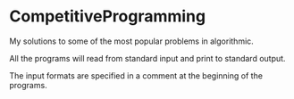 # CompetitiveProgramming
My solutions to some of the most popular problems in algorithmic.

All the programs will read from standard input and print to standard output.

The input formats are specified in a comment at the beginning of the programs.
